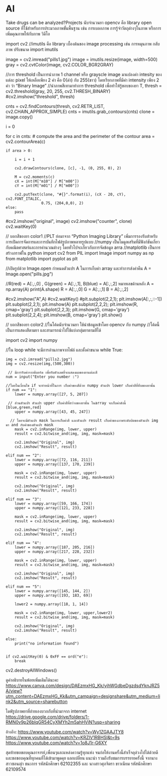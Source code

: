 # AI
Take drugs can be analyzed?Projects
นับจำนวนยา
opencv คือ library open source ที่ใช้สำหรับการประมวลภาพขั้นพื้นฐาน เช่น การเบลอภาพ การรู้จำวัตถุต่างๆในภาพ หรือการเพิ่มคุณภาพให้กับภาพ วิดีโอ 

import cv2
//imutils คือ library เบื้องต้นของ image processing เช่น การหมุนภาพ กลับภาพ ปรับขนาด
import imutils 

image = cv2.imread("pills1.jpg")
image = imutils.resize(image, width=500)
gray = cv2.cvtColor(image, cv2.COLOR_BGR2GRAY)


//การ threshold เป็นการนำภาพ 1 channel หรือ grayscle image มาแปลงค่า intesity ของแต่ละ pixel ให้เหลือเพียง 2 ค่า คือ 0(ดำ) กับ 255(ขาว) โดยเรียกภาพที่มีค่า intensity เพียง 2 ค่า ว่า “Binary Image”
//นำภาพสีเทามาทำการ threshold เพื่อทำให้รู้ขอบของยา
T, thresh = cv2.threshold(gray, 20, 255, cv2.THRESH_BINARY)
#cv2.imshow("threshold", thresh)

cnts = cv2.findContours(thresh, cv2.RETR_LIST, cv2.CHAIN_APPROX_SIMPLE)
cnts = imutils.grab_contours(cnts)
clone = image.copy()

i = 0

for c in cnts:
    # compute the area and the perimeter of the contour
    area = cv2.contourArea(c)

    if area > 0:

        i = i + 1

        cv2.drawContours(clone, [c], -1, (0, 255, 0), 2)

        M = cv2.moments(c)
        cX = int(M["m10"] / M["m00"])
        cY = int(M["m01"] / M["m00"])

        cv2.putText(clone, "#{}".format(i), (cX - 20, cY), cv2.FONT_ITALIC,
                    0.75, (204,0,0), 2)
    else:
        pass

#cv2.imshow("original", image)
cv2.imshow("counter", clone)
cv2.waitKey(0)

// บอกสีของยา color1
//PLT ย่อมาจาก “Python Imaging Library” เพิ่มการรองรับสำหรับการเปิดการจัดการและการบันทึกไฟล์รูปภาพหลายรูปแบบ
//numpy เป็นโมดูลเสริมที่มีฟังก์ชันเกี่ยวกับคณิตศาสตร์และการคำนวณต่างๆ โดยทั่วไปจะเกี่ยวกับการจัดข้อมูล arra
//matplotlib  เป็นการสร้างกราฟใน python
import cv2
from PIL import Image
import numpy as np
from matplotlib import pyplot as plt

//เปิดรูปด้วย Image.open กำหนดตัวแปร A ในการเก็บค่า array และทำการส่งค่าคืน
A = Image.open("pills.jpg")


//R(red) = A[:,:,0] , G(green) = A[:,:,1], B(blue) = A[:,:,2] หมายเลขด้านหลัง
A = np.array(A)
print(A.shape)
R = A[:,:,0]
G = A[:,:,1]
B = A[:,:,2]

#cv2.imshow("A",A)
#cv2.waitKey()
#plt.subplot(2,2,1); plt.imshow(A[:,:,::-1])
plt.subplot(2,2,1); plt.imshow(A)
plt.subplot(2,2,2); plt.imshow(R, cmap='gray')
plt.subplot(2,2,3); plt.imshow(G, cmap='gray')
plt.subplot(2,2,4); plt.imshow(B, cmap='gray')
plt.show()


// บอกสีของยา color2
//ในโค้ดนับจำนวนยา ใช้นำข้อมูลเข้าโดย opencv กับ numpy
//โค้ดนี้เป็นการแสดงสีตามยา และสามารถนำไปใช้แบ่งกลุ่มยาตามสีได้ 


import cv2
import numpy

//ใน loop while จะมีการอ่านภาพจากไฟล์ และตั้งค่าขนาด
while True:

    img = cv2.imread("pills2.jpg")
    img = cv2.resize(img,(500,300))
     
     // มีการรับค่าจากคีบอร์ด เพื่อรับตัวเลขที่จะแสดงผลของยาแต่ละสี 
    num = input("Enter you number :")
    
    //โดยในเงื่อนไข if จะทำหน้าที่ในการ เก็บค่าของสีด้วย numpy ตัวแปร lower เก็บค่าสีที่ทึบของยานั้น
    if num == "1":
        lower = numpy.array([27, 5, 207])
        
     // ส่วนตัวแปร ตัวแปร upper เก็บค่าสีที่สว่างของยานั้น ในarray จะเก็บค่าดังนี้ [blue,green,red] 
        upper = numpy.array([43, 45, 247])

      // โดยจะมีตัวแปร mask ในการเก็บค่าสี และตัวแปร result เก็บค่าของภาพระดับบิตของตัวแปร img มา and กับค่าของตัวแปร mask
        mask = cv2.inRange(img, lower, upper)
        result = cv2.bitwise_and(img, img, mask=mask)

        cv2.imshow("Original", img)
        cv2.imshow("Result", result)

    elif num == "2":
        lower = numpy.array([72, 116, 211])
        upper = numpy.array([137, 170, 239])

        mask = cv2.inRange(img, lower, upper)
        result = cv2.bitwise_and(img, img, mask=mask)

        cv2.imshow("Original", img)
        cv2.imshow("Result", result)

    elif num == "3":
        lower = numpy.array([59, 166, 174])
        upper = numpy.array([121, 233, 228])

        mask = cv2.inRange(img, lower, upper)
        result = cv2.bitwise_and(img, img, mask=mask)

        cv2.imshow("Original", img)
        cv2.imshow("Result", result)

    elif num == "4":
        lower = numpy.array([187, 205, 216])
        upper = numpy.array([217, 228, 232])

        mask = cv2.inRange(img, lower, upper)
        result = cv2.bitwise_and(img, img, mask=mask)

        cv2.imshow("Original", img)
        cv2.imshow("Result", result)

    elif num == "5":
        lower = numpy.array([145, 144, 2])
        upper = numpy.array([193, 183, 69])

        lower2 = numpy.array([18, 1, 14])

        mask = cv2.inRange(img, lower, upper,lower2)
        result = cv2.bitwise_and(img, img, mask=mask)

        cv2.imshow("Original", img)
        cv2.imshow("Result", result)

    else:
        print("no information found")


    if cv2.waitKey(0) & 0xFF == ord("e"):
        break

cv2.destroyAllWindows()


ดูคำอธิบายในพ้อยเพิ่มเติมได้นะคะ
https://www.canva.com/design/DAEzmxHG_Kk/yjhWGdbeDgzdsdYknJRZ5A/view?utm_content=DAEzmxHG_Kk&utm_campaign=designshare&utm_medium=link2&utm_source=sharebutton

ไดฟ์รูปภาพยาที่ถ่ายเองบวกกับที่นำมาจาก internet
https://drive.google.com/drive/folders/1-RMN0v9p26bIqGR54CyXMYh2m5ahHViN?usp=sharing


อ้างอิง:
https://www.youtube.com/watch?v=Wy1ZGAAJTY8
https://www.youtube.com/watch?v=KRZIV1RBHSI&t=9s
https://www.youtube.com/watch?v=1o8J1r-G6XY

สุดท้ายขอขอบคุณอาจารย์,เพื่อนๆและแหล่งความรู้ทุกแห่ง จนก่อให้งานครั้งนี้สำเร็จลุล่วงไปได้ด้วยดี
และขอขอบคุณที่ทุกคนที่ได้เข้ามาพูดคุย แลกเปลี่ยน แนะนำ รวมถึงรับชมการบรรยายครั้งนี้
จากนางสาวซอนญ่า  ชนะการ  รหัสนักศึกษา 62102355 และ นางสาวศุภจิตรา ขาวเนียม รหัสนักศึกษา 62109574
